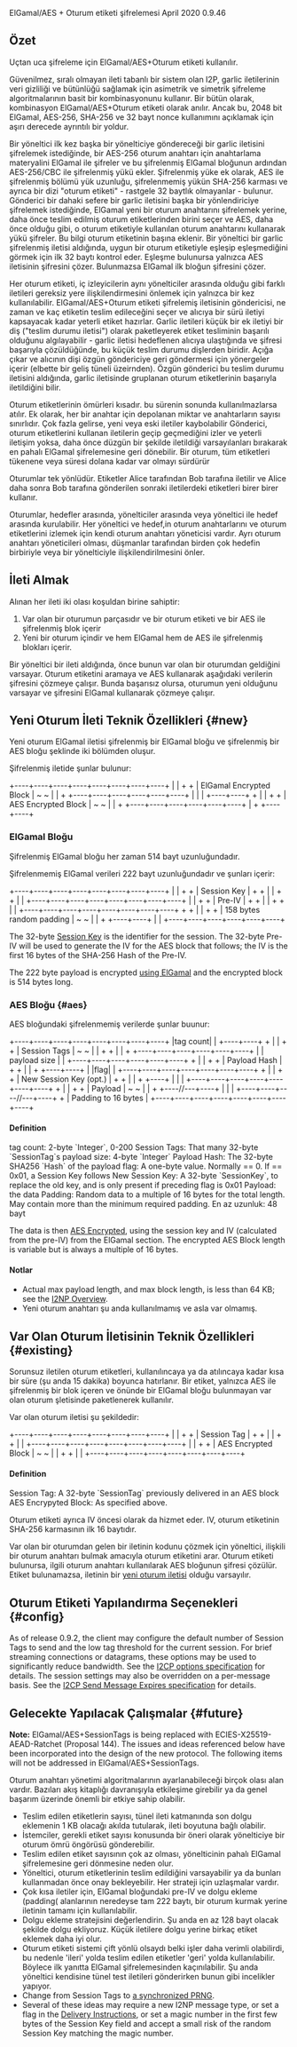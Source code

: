  ElGamal/AES +
Oturum etiketi şifrelemesi April
2020 0.9.46 

## Özet

Uçtan uca şifreleme için ElGamal/AES+Oturum etiketi kullanılır.

Güvenilmez, sıralı olmayan ileti tabanlı bir sistem olan I2P, garlic
iletilerinin veri gizliliği ve bütünlüğü sağlamak için asimetrik ve
simetrik şifreleme algoritmalarının basit bir kombinasyonunu kullanır.
Bir bütün olarak, kombinasyon ElGamal/AES+Oturum etiketi olarak anılır.
Ancak bu, 2048 bit ElGamal, AES-256, SHA-256 ve 32 bayt nonce
kullanımını açıklamak için aşırı derecede ayrıntılı bir yoldur.

Bir yöneltici ilk kez başka bir yönelticiye göndereceği bir garlic
iletisini şifrelemek istediğinde, bir AES-256 oturum anahtarı için
anahtarlama materyalini ElGamal ile şifreler ve bu şifrelenmiş ElGamal
bloğunun ardından AES-256/CBC ile şifrelenmiş yükü ekler. Şifrelenmiş
yüke ek olarak, AES ile şifrelenmiş bölümü yük uzunluğu, şifrelenmemiş
yükün SHA-256 karması ve ayrıca bir dizi \"oturum etiketi\" - rastgele
32 baytlık olmayanlar - bulunur. Gönderici bir dahaki sefere bir garlic
iletisini başka bir yönlendiriciye şifrelemek istediğinde, ElGamal yeni
bir oturum anahtarını şifrelemek yerine, daha önce teslim edilmiş oturum
etiketlerinden birini seçer ve AES, daha önce olduğu gibi, o oturum
etiketiyle kullanılan oturum anahtarını kullanarak yükü şifreler. Bu
bilgi oturum etiketinin başına eklenir. Bir yöneltici bir garlic
şifrelenmiş iletisi aldığında, uygun bir oturum etiketiyle eşleşip
eşleşmediğini görmek için ilk 32 baytı kontrol eder. Eşleşme bulunursa
yalnızca AES iletisinin şifresini çözer. Bulunmazsa ElGamal ilk bloğun
şifresini çözer.

Her oturum etiketi, iç izleyicilerin aynı yönelticiler arasında olduğu
gibi farklı iletileri gereksiz yere ilişkilendirmesini önlemek için
yalnızca bir kez kullanılabilir. ElGamal/AES+Oturum etiketi şifrelemiş
iletisinin göndericisi, ne zaman ve kaç etiketin teslim edileceğini
seçer ve alıcıya bir sürü iletiyi kapsayacak kadar yeterli etiket
hazırlar. Garlic iletileri küçük bir ek iletiyi bir diş (\"teslim durumu
iletisi\") olarak paketleyerek etiket tesliminin başarılı olduğunu
algılayabilir - garlic iletisi hedeflenen alıcıya ulaştığında ve şifresi
başarıyla çözüldüğünde, bu küçük teslim durumu dişlerden biridir. Açığa
çıkar ve alıcının dişi özgün göndericiye geri göndermesi için yönergeler
içerir (elbette bir geliş tüneli üzeirnden). Özgün gönderici bu teslim
durumu iletisini aldığında, garlic iletisinde gruplanan oturum
etiketlerinin başarıyla iletildiğini bilir.

Oturum etiketlerinin ömürleri kısadır. bu sürenin sonunda
kullanılmazlarsa atılır. Ek olarak, her bir anahtar için depolanan
miktar ve anahtarların sayısı sınırlıdır. Çok fazla gelirse, yeni veya
eski iletiler kaybolabilir Gönderici, oturum etiketlerini kullanan
iletilerin geçip geçmediğini izler ve yeterli iletişim yoksa, daha önce
düzgün bir şekilde iletildiği varsayılanları bırakarak en pahalı ElGamal
şifrelemesine geri dönebilir. Bir oturum, tüm etiketleri tükenene veya
süresi dolana kadar var olmayı sürdürür

Oturumlar tek yönlüdür. Etiketler Alice tarafından Bob tarafına iletilir
ve Alice daha sonra Bob tarafına gönderilen sonraki iletilerdeki
etiketleri birer birer kullanır.

Oturumlar, hedefler arasında, yönelticiler arasında veya yöneltici ile
hedef arasında kurulabilir. Her yöneltici ve hedef,in oturum
anahtarlarını ve oturum etiketlerini izlemek için kendi oturum anahtarı
yöneticisi vardır. Ayrı oturum anahtarı yöneticileri olması, düşmanlar
tarafından birden çok hedefin birbiriyle veya bir yönelticiyle
ilişkilendirilmesini önler.

## İleti Almak

Alınan her ileti iki olası koşuldan birine sahiptir:

1. Var olan bir oturumun parçasıdır ve bir oturum etiketi ve bir AES
 ile şifrelenmiş blok içerir
2. Yeni bir oturum içindir ve hem ElGamal hem de AES ile şifrelenmiş
 blokları içerir.

Bir yöneltici bir ileti aldığında, önce bunun var olan bir oturumdan
geldiğini varsayar. Oturum etiketini aramaya ve AES kullanarak aşağıdaki
verilerin şifresini çözmeye çalışır. Bunda başarısız olursa, oturumun
yeni olduğunu varsayar ve şifresini ElGamal kullanarak çözmeye çalışır.

## Yeni Oturum İleti Teknik Özellikleri {#new}

Yeni oturum ElGamal iletisi şifrelenmiş bir ElGamal bloğu ve şifrelenmiş
bir AES bloğu şeklinde iki bölümden oluşur.

Şifrelenmiş iletide şunlar bulunur:


+\-\-\--+\-\-\--+\-\-\--+\-\-\--+\-\-\--+\-\-\--+\-\-\--+\-\-\--+ \|
\| + + \| ElGamal Encrypted Block \| \~ \~ \| \| +
+\-\-\--+\-\-\--+\-\-\--+\-\-\--+\-\-\--+\-\-\--+ \| \| \|
+\-\-\--+\-\-\--+ + \| \| + + \| AES Encrypted Block \| \~ \~ \| \| +
+\-\-\--+\-\-\--+\-\-\--+\-\-\--+\-\-\--+\-\-\--+ \| + +\-\-\--+\-\-\--+


### ElGamal Bloğu

Şifrelenmiş ElGamal bloğu her zaman 514 bayt uzunluğundadır.

Şifrelenmemiş ElGamal verileri 222 bayt uzunluğundadır ve şunları
içerir:


+\-\-\--+\-\-\--+\-\-\--+\-\-\--+\-\-\--+\-\-\--+\-\-\--+\-\-\--+ \|
\| + + \| Session Key \| + + \| \| + + \| \|
+\-\-\--+\-\-\--+\-\-\--+\-\-\--+\-\-\--+\-\-\--+\-\-\--+\-\-\--+ \|
\| + + \| Pre-IV \| + + \| \| + + \| \|
+\-\-\--+\-\-\--+\-\-\--+\-\-\--+\-\-\--+\-\-\--+\-\-\--+\-\-\--+ + + \|
\| + + \| 158 bytes random padding \| \~ \~ \| \| + +\-\-\--+\-\-\--+ \|
\| +\-\-\--+\-\-\--+\-\-\--+\-\-\--+\-\-\--+\-\-\--+ 

The 32-byte [Session
Key](#type_SessionKey) is the
identifier for the session. The 32-byte Pre-IV will be used to generate
the IV for the AES block that follows; the IV is the first 16 bytes of
the SHA-256 Hash of the Pre-IV.

The 222 byte payload is encrypted [using
ElGamal](#elgamal) and the encrypted block
is 514 bytes long.

### AES Bloğu {#aes}

AES bloğundaki şifrelenmemiş verilerde şunlar buunur:


+\-\-\--+\-\-\--+\-\-\--+\-\-\--+\-\-\--+\-\-\--+\-\-\--+\-\-\--+ \|tag
count\| \| +\-\-\--+\-\-\--+ + \| \| + + \| Session Tags \| \~ \~ \|
\| + + \| \| + +\-\-\--+\-\-\--+\-\-\--+\-\-\--+\-\-\--+\-\-\--+ \| \|
payload size \| \| +\-\-\--+\-\-\--+\-\-\--+\-\-\--+\-\-\--+\-\-\--+ +
\| \| + + \| Payload Hash \| + + \| \| + +\-\-\--+\-\-\--+ \| \|flag\|
\| +\-\-\--+\-\-\--+\-\-\--+\-\-\--+\-\-\--+\-\-\--+\-\-\--+ + \| \| + +
\| New Session Key (opt.) \| + + \| \| + +\-\-\--+ \| \| \|
+\-\-\--+\-\-\--+\-\-\--+\-\-\--+\-\-\--+\-\-\--+\-\-\--+ + \| \| + + \|
Payload \| \~ \~ \| \| + +\-\-\--//\-\--+\-\-\--+ \| \| \|
+\-\-\--+\-\-\--+\-\-\--//\-\--+\-\-\--+ + \| Padding to 16 bytes \|
+\-\-\--+\-\-\--+\-\-\--+\-\-\--+\-\-\--+\-\-\--+\-\-\--+\-\-\--+ 

#### Definition

 tag count: 2-byte \`Integer\`, 0-200
Session Tags: That many 32-byte \`SessionTag\`s payload size: 4-byte
\`Integer\` Payload Hash: The 32-byte SHA256 \`Hash\` of the payload
flag: A one-byte value. Normally == 0. If == 0x01, a Session Key follows
New Session Key: A 32-byte \`SessionKey\`, to replace the old key, and
is only present if preceding flag is 0x01 Payload: the data Padding:
Random data to a multiple of 16 bytes for the total length. May contain
more than the minimum required padding. En az
uzunluk: 48 bayt

The data is then [AES Encrypted](), using
the session key and IV (calculated from the pre-IV) from the ElGamal
section. The encrypted AES Block length is variable but is always a
multiple of 16 bytes.

#### Notlar

- Actual max payload length, and max block length, is less than 64 KB;
 see the [I2NP Overview]().
- Yeni oturum anahtarı şu anda kullanılmamış ve asla var olmamış.

## Var Olan Oturum İletisinin Teknik Özellikleri {#existing}

Sorunsuz iletilen oturum etiketleri, kullanılıncaya ya da atılıncaya
kadar kısa bir süre (şu anda 15 dakika) boyunca hatırlanır. Bir etiket,
yalnızca AES ile şifrelenmiş bir blok içeren ve önünde bir ElGamal bloğu
bulunmayan var olan oturum şletisinde paketlenerek kullanılır.

Var olan oturum iletisi şu şekildedir:


+\-\-\--+\-\-\--+\-\-\--+\-\-\--+\-\-\--+\-\-\--+\-\-\--+\-\-\--+ \|
\| + + \| Session Tag \| + + \| \| + + \| \|
+\-\-\--+\-\-\--+\-\-\--+\-\-\--+\-\-\--+\-\-\--+\-\-\--+\-\-\--+ \|
\| + + \| AES Encrypted Block \| \~ \~ \| \| + + \| \|
+\-\-\--+\-\-\--+\-\-\--+\-\-\--+\-\-\--+\-\-\--+\-\-\--+\-\-\--+ 

#### Definition

 Session Tag: A 32-byte \`SessionTag\`
previously delivered in an AES block AES Encrypyted Block: As specified
above. 

Oturum etiketi ayrıca IV öncesi olarak da hizmet eder. IV, oturum
etiketinin SHA-256 karmasının ilk 16 baytıdır.

Var olan bir oturumdan gelen bir iletinin kodunu çözmek için yöneltici,
ilişkili bir oturum anahtarı bulmak amacıyla oturum etiketini arar.
Oturum etiketi bulunursa, ilgili oturum anahtarı kullanılarak AES
bloğunun şifresi çözülür. Etiket bulunamazsa, iletinin bir [yeni oturum
iletisi](#new) olduğu varsayılır.

## Oturum Etiketi Yapılandırma Seçenekleri {#config}

As of release 0.9.2, the client may configure the default number of
Session Tags to send and the low tag threshold for the current session.
For brief streaming connections or datagrams, these options may be used
to significantly reduce bandwidth. See the [I2CP options
specification](#options) for details. The session
settings may also be overridden on a per-message basis. See the [I2CP
Send Message Expires
specification](#msg_SendMessageExpires) for
details.

## Gelecekte Yapılacak Çalışmalar {#future}

**Note:** ElGamal/AES+SessionTags is being replaced with
ECIES-X25519-AEAD-Ratchet (Proposal 144). The issues and ideas
referenced below have been incorporated into the design of the new
protocol. The following items will not be addressed in
ElGamal/AES+SessionTags.

Oturum anahtarı yönetimi algoritmalarının ayarlanabileceği birçok olası
alan vardır. Bazıları akış kitaplığı davranışıyla etkileşime girebilir
ya da genel başarım üzerinde önemli bir etkiye sahip olabilir.

- Teslim edilen etiketlerin sayısı, tünel ileti katmanında son dolgu
 eklemenin 1 KB olacağı akılda tutularak, ileti boyutuna bağlı
 olabilir.
- İstemciler, gerekli etiket sayısı konusunda bir öneri olarak
 yönelticiye bir oturum ömrü öngörüsü gönderebilir.
- Teslim edilen etiket sayısının çok az olması, yönelticinin pahalı
 ElGamal şifrelemesine geri dönmesine neden olur.
- Yöneltici, oturum etiketlerinin teslim edildiğini varsayabilir ya da
 bunları kullanmadan önce onay bekleyebilir. Her strateji için
 uzlaşmalar vardır.
- Çok kısa iletiler için, ElGamal bloğundaki pre-IV ve dolgu ekleme
 (padding( alanlarının neredeyse tam 222 baytı, bir oturum kurmak
 yerine iletinin tamamı için kullanılabilir.
- Dolgu ekleme stratejisini değerlendirin. Şu anda en az 128 bayt
 olacak şekilde dolgu ekliyoruz. Küçük iletilere dolgu yerine birkaç
 etiket eklemek daha iyi olur.
- Oturum etiketi sistemi çift yönlü olsaydı belki işler daha verimli
 olabilirdi, bu nedenle \'ileri\' yolda teslim edilen etiketler
 \'geri\' yolda kullanılabilir. Böylece ilk yanıtta ElGamal
 şifrelemesinden kaçınılabilir. Şu anda yöneltici kendisine tünel
 test iletileri gönderirken bunun gibi incelikler yapıyor.
- Change from Session Tags to [a synchronized
 PRNG](#prng).
- Several of these ideas may require a new I2NP message type, or set a
 flag in the [Delivery
 Instructions](#struct_TunnelMessageDeliveryInstructions),
 or set a magic number in the first few bytes of the Session Key
 field and accept a small risk of the random Session Key matching the
 magic number.


